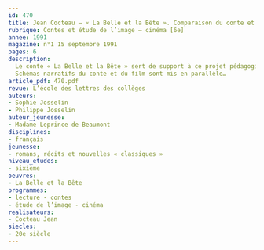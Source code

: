```yaml
---
id: 470
title: Jean Cocteau – « La Belle et la Bête ». Comparaison du conte et du film (1/2)
rubrique: Contes et étude de l’image – cinéma [6e]
annee: 1991
magazine: n°1 15 septembre 1991
pages: 6
description: 
  Le conte « La Belle et la Bête » sert de support à ce projet pédagogique qui met en évidence les questions relatives à la transposition d’un texte à l’écran.
  Schémas narratifs du conte et du film sont mis en parallèle…
article_pdf: 470.pdf
revue: L’école des lettres des collèges
auteurs:
- Sophie Josselin
- Philippe Josselin
auteur_jeunesse:
- Madame Leprince de Beaumont
disciplines:
- français
jeunesse:
- romans, récits et nouvelles « classiques »
niveau_etudes:
- sixième
oeuvres:
- La Belle et la Bête
programmes:
- lecture - contes
- étude de l’image - cinéma
realisateurs:
- Cocteau Jean
siecles:
- 20e siècle
---
```

